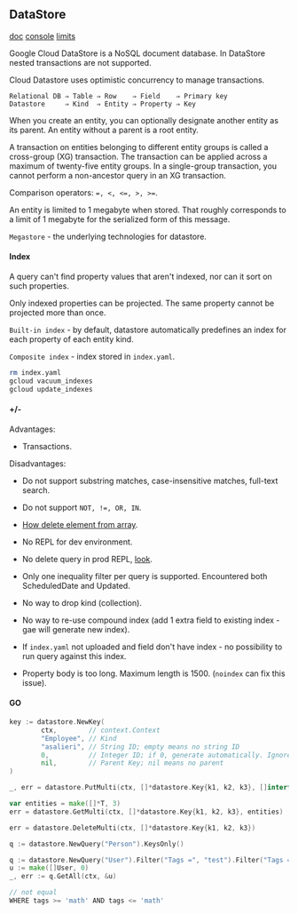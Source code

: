 DataStore
-

[doc](https://cloud.google.com/appengine/docs/standard/go/datastore/)
[console](https://console.cloud.google.com/datastore/)
[limits](https://cloud.google.com/datastore/docs/concepts/limits)

Google Cloud DataStore is a NoSQL document database.
In DataStore nested transactions are not supported.

Cloud Datastore uses optimistic concurrency to manage transactions.

````
Relational DB ⇒ Table ⇒ Row    ⇒ Field    ⇒ Primary key
Datastore     ⇒ Kind  ⇒ Entity ⇒ Property ⇒ Key
````

When you create an entity, you can optionally designate another entity as its parent.
An entity without a parent is a root entity.

A transaction on entities belonging to different entity groups is called a cross-group (XG) transaction.
The transaction can be applied across a maximum of twenty-five entity groups.
In a single-group transaction, you cannot perform a non-ancestor query in an XG transaction.

Comparison operators: `=, <, <=, >, >=`.

An entity is limited to 1 megabyte when stored.
That roughly corresponds to a limit of 1 megabyte for the serialized form of this message.

`Megastore` - the underlying technologies for datastore.

#### Index

A query can't find property values that aren't indexed, nor can it sort on such properties.

Only indexed properties can be projected. The same property cannot be projected more than once.

`Built-in index` - by default,
datastore automatically predefines an index for each property of each entity kind.

`Composite index` - index stored in `index.yaml`.

````sh
rm index.yaml
gcloud vacuum_indexes
gcloud update_indexes
````

#### +/-

Advantages:
* Transactions.

Disadvantages:
* Do not support substring matches, case-insensitive matches, full-text search.
* Do not support `NOT, !=, OR, IN`.

* [How delete element from array](https://monosnap.com/file/YrQHARwcRPAEagaNfoKeMhh1o1bsnZ).
* No REPL for dev environment.
* No delete query in prod REPL, [look](https://monosnap.com/file/0osxGC8ocSQrQxGPx05ByYz3FkNByh).
* Only one inequality filter per query is supported. Encountered both ScheduledDate and Updated.
* No way to drop kind (collection).
* No way to re-use compound index (add 1 extra field to existing index - gae will generate new index).
* If `index.yaml` not uploaded and field don't have index - no possibility to run query against this index.
* Property body is too long. Maximum length is 1500. (`noindex` can fix this issue).

#### GO

````go
key := datastore.NewKey(
        ctx,        // context.Context
        "Employee", // Kind
        "asalieri", // String ID; empty means no string ID
        0,          // Integer ID; if 0, generate automatically. Ignored if string ID specified.
        nil,        // Parent Key; nil means no parent
)

_, err = datastore.PutMulti(ctx, []*datastore.Key{k1, k2, k3}, []interface{}{e1, e2, e3})

var entities = make([]*T, 3)
err = datastore.GetMulti(ctx, []*datastore.Key{k1, k2, k3}, entities)

err = datastore.DeleteMulti(ctx, []*datastore.Key{k1, k2, k3})

q := datastore.NewQuery("Person").KeysOnly()

q := datastore.NewQuery("User").Filter("Tags =", "test").Filter("Tags =", "go").Order("-Name")
u := make([]User, 0)
_, err := q.GetAll(ctx, &u)

// not equal
WHERE tags >= 'math' AND tags <= 'math'
````
